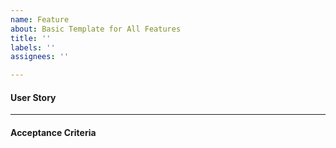 ```yaml
---
name: Feature
about: Basic Template for All Features
title: ''
labels: ''
assignees: ''

---
```


#### User Story


---

#### Acceptance Criteria
